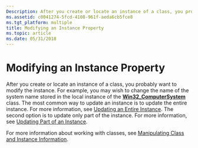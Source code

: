 ```yaml
---
Description: After you create or locate an instance of a class, you probably want to modify the instance.
ms.assetid: c0041274-5fcd-4108-961f-aeda6cb5fce8
ms.tgt_platform: multiple
title: Modifying an Instance Property
ms.topic: article
ms.date: 05/31/2018
---
```


# Modifying an Instance Property

After you create or locate an instance of a class, you probably want to modify the instance. For example, you may wish to change the name of the system name stored in the local instance of the [**Win32\_ComputerSystem**](https://docs.microsoft.com/windows/desktop/CIMWin32Prov/win32-computersystem) class. The most common way to update an instance is to update the entire instance. For more information, see [Updating an Entire Instance](updating-an-entire-instance.md). The second option is to update only part of the instance. For more information, see [Updating Part of an Instance](updating-part-of-an-instance.md).

For more information about working with classes, see [Manipulating Class and Instance Information](manipulating-class-and-instance-information.md).

 

 



